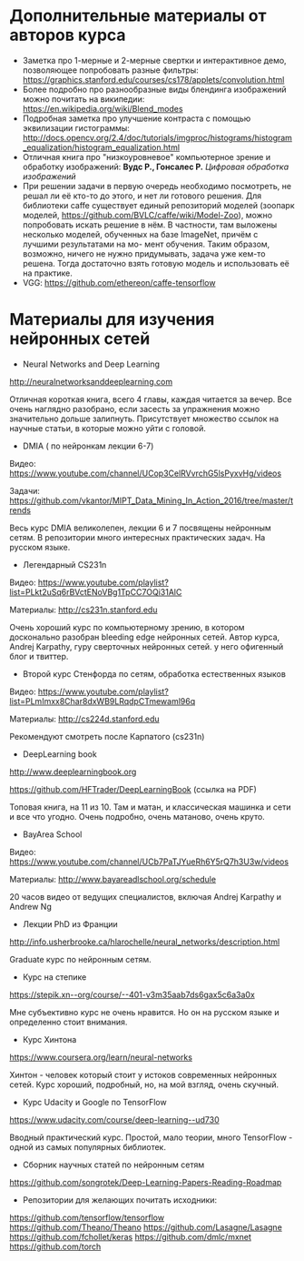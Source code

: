 # Дополнительные материалы от авторов курса

- Заметка про 1-мерные и 2-мерные свертки и интерактивное демо, позволяющее попробовать разные фильтры: https://graphics.stanford.edu/courses/cs178/applets/convolution.html
- Более подробно про разнообразные виды блендинга изображений можно почитать на википедии: https://en.wikipedia.org/wiki/Blend_modes
- Подробная заметка про улучшение контраста с помощью эквилизации гистограммы: http://docs.opencv.org/2.4/doc/tutorials/imgproc/histograms/histogram_equalization/histogram_equalization.html
- Отличная книга про "низкоуровневое" компьютерное зрение и обработку изображений: **Вудс Р., Гонсалес Р.** *Цифровая обработка изображений*
- При решении задачи в первую очередь необходимо посмотреть, не решал ли её кто-то до этого, и нет ли готового решения. Для библиотеки caffe существует единый репозиторий моделей (зоопарк моделей, https://github.com/BVLC/caffe/wiki/Model-Zoo), можно попробовать искать решение в нём. В частности, там выложены несколько моделей, обученных на базе ImageNet, причём с лучшими результатами на мо- мент обучения. Таким образом, возможно, ничего не нужно придумывать, задача уже кем-то решена. Тогда достаточно взять готовую модель и использовать её на практике.
- VGG: https://github.com/ethereon/caffe-tensorflow

# Материалы для изучения нейронных сетей

- Neural Networks and Deep Learning

http://neuralnetworksanddeeplearning.com

Отличная короткая книга, всего 4 главы, каждая читается за вечер. Все очень наглядно разобрано, если засесть за упражнения можно значительно дольше залипнуть. Присутствует множество ссылок на научные статьи, в которые можно уйти с головой.

- DMIA ( по нейронкам лекции 6-7)

Видео: https://www.youtube.com/channel/UCop3CelRVvrchG5lsPyxvHg/videos

Задачи: https://github.com/vkantor/MIPT_Data_Mining_In_Action_2016/tree/master/trends

Весь курс DMIA великолепен, лекции 6 и 7 посвящены нейронным сетям. В репозитории много интересных практических задач. На русском языке.

- Легендарный CS231n

Видео: https://www.youtube.com/playlist?list=PLkt2uSq6rBVctENoVBg1TpCC7OQi31AlC

Материалы: http://cs231n.stanford.edu

Очень хороший курс по компьютерному зрению, в котором досконально разобран bleeding edge нейронных сетей. Автор курса, Andrej Karpathy, гуру сверточных нейронных сетей. у него офигенный блог и твиттер.

- Второй курс Стенфорда по сетям, обработка естественных языков

Видео: https://www.youtube.com/playlist?list=PLmImxx8Char8dxWB9LRqdpCTmewaml96q

Материалы: http://cs224d.stanford.edu

Рекомендуют смотреть после Карпатого (cs231n)

- DeepLearning book

http://www.deeplearningbook.org

https://github.com/HFTrader/DeepLearningBook (ссылка на PDF)

Топовая книга, на 11 из 10. Там и матан, и классическая машинка и сети и все что угодно. Очень подробно, очень матаново, очень круто.

- BayArea School

Видео: https://www.youtube.com/channel/UCb7PaTJYueRh6Y5rQ7h3U3w/videos

Материалы: http://www.bayareadlschool.org/schedule

20 часов видео от ведущих специалистов, включая Andrej Karpathy и Andrew Ng

- Лекции PhD из Франции

http://info.usherbrooke.ca/hlarochelle/neural_networks/description.html

Graduate курс по нейронным сетям.

- Курс на степике

https://stepik.xn--org/course/--401-v3m35aab7ds6gax5c6a3a0x

Мне субъективно курс не очень нравится. Но он на русском языке и определенно стоит внимания.

- Курс Хинтона

https://www.coursera.org/learn/neural-networks

Хинтон - человек который стоит у истоков современных нейронных сетей. Курс хороший, подробный, но, на мой взгляд, очень скучный.

- Курс Udacity и Google по TensorFlow

https://www.udacity.com/course/deep-learning--ud730

Вводный практический курс. Простой, мало теории, много TensorFlow - одной из самых популярных библиотек.

- Сборник научных статей по нейронным сетям

https://github.com/songrotek/Deep-Learning-Papers-Reading-Roadmap

- Репозитории для желающих почитать исходники:

https://github.com/tensorflow/tensorflow
https://github.com/Theano/Theano
https://github.com/Lasagne/Lasagne
https://github.com/fchollet/keras
https://github.com/dmlc/mxnet
https://github.com/torch